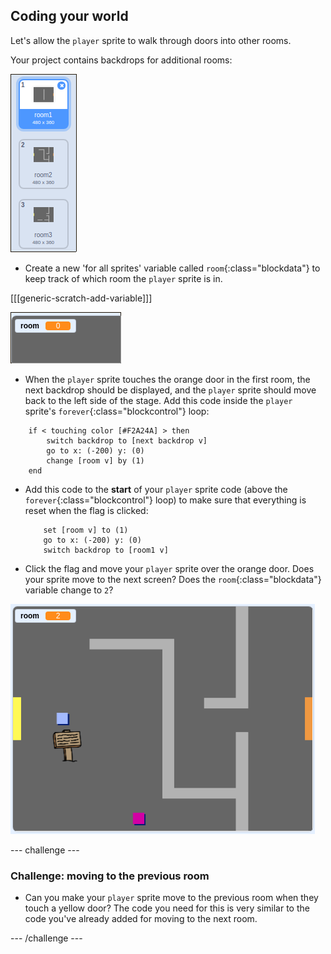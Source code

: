 ## Coding your world

Let's allow the `player` sprite to walk through doors into other rooms.

Your project contains backdrops for additional rooms:

![screenshot](images/world-backdrops.png)

+ Create a new 'for all sprites' variable called `room`{:class="blockdata"} to keep track of which room the `player` sprite is in.

[[[generic-scratch-add-variable]]]

![screenshot](images/world-room.png)

+ When the `player` sprite touches the orange door in the first room, the next backdrop should be displayed, and the `player` sprite should move back to the left side of the stage. Add this code inside the `player` sprite's `forever`{:class="blockcontrol"} loop:

```blocks
	if < touching color [#F2A24A] > then
		switch backdrop to [next backdrop v]
		go to x: (-200) y: (0)
		change [room v] by (1)
	end
```

+ Add this code to the **start** of your `player` sprite code (above the `forever`{:class="blockcontrol"} loop) to make sure that everything is reset when the flag is clicked:

	```blocks
		set [room v] to (1)
		go to x: (-200) y: (0)
		switch backdrop to [room1 v]
	```

+ Click the flag and move your `player` sprite over the orange door. Does your sprite move to the next screen? Does the `room`{:class="blockdata"} variable change to `2`?

![screenshot](images/world-room-test.png)

--- challenge ---
### Challenge: moving to the previous room

+ Can you make your `player` sprite move to the previous room when they touch a yellow door? The code you need for this is very similar to the code you've already added for moving to the next room.

--- /challenge ---

